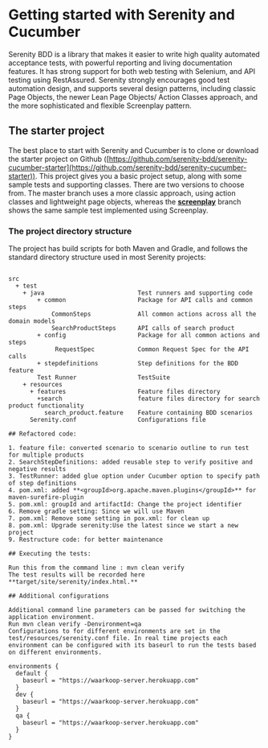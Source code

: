 # Getting started with Serenity and Cucumber

Serenity BDD is a library that makes it easier to write high quality automated acceptance tests, with powerful reporting and living documentation features. It has strong support for both web testing with Selenium, and API testing using RestAssured.
Serenity strongly encourages good test automation design, and supports several design patterns, including classic Page Objects, the newer Lean Page Objects/ Action Classes approach, and the more sophisticated and flexible Screenplay pattern.

## The starter project
The best place to start with Serenity and Cucumber is to clone or download the starter project on Github ([https://github.com/serenity-bdd/serenity-cucumber-starter](https://github.com/serenity-bdd/serenity-cucumber-starter)). This project gives you a basic project setup, along with some sample tests and supporting classes. There are two versions to choose from. The master branch uses a more classic approach, using action classes and lightweight page objects, whereas the **[screenplay](https://github.com/serenity-bdd/serenity-cucumber-starter/tree/screenplay)** branch shows the same sample test implemented using Screenplay.

### The project directory structure
The project has build scripts for both Maven and Gradle, and follows the standard directory structure used in most Serenity projects:
```Gherkin

src
  + test
    + java                          Test runners and supporting code
        + common                    Package for API calls and common steps
            CommonSteps             All common actions across all the domain models
            SearchProductSteps      API calls of search product
        + config                    Package for all common actions and steps
             RequestSpec            Common Request Spec for the API calls
        + stepdefinitions           Step definitions for the BDD feature
        Test Runner                 TestSuite 
    + resources
      + features                    Feature files directory
        +search                     feature files directory for search product functionality
          search_product.feature    Feature containing BDD scenarios
      Serenity.conf                 Configurations file

## Refactored code:

1. feature file: converted scenario to scenario outline to run test for multiple products
2. SearchStepDefinitions: added reusable step to verify positive and negative results
3. TestRunner: added glue option under Cucumber option to specify path of step definitions
4. pom.xml: added **<groupId>org.apache.maven.plugins</groupId>** for maven-surefire-plugin
5. pom.xml: groupId and artifactId: Change the project identifier
6. Remove gradle setting: Since we will use Maven
7. pom.xml: Remove some setting in pox.xml: for clean up
8. pom.xml: Upgrade serenity:Use the latest since we start a new project
9. Restructure code: for better maintenance

## Executing the tests:

Run this from the command line : mvn clean verify
The test results will be recorded here **target/site/serenity/index.html.**

## Additional configurations

Additional command line parameters can be passed for switching the application environment.
Run mvn clean verify -Denvironment=qa
Configurations to for different environments are set in the test/resources/serenity.conf file. In real time projects each environment can be configured with its baseurl to run the tests based on different environments.

environments {
  default {
    baseurl = "https://waarkoop-server.herokuapp.com"
  }
  dev {
    baseurl = "https://waarkoop-server.herokuapp.com"
  }
  qa {
    baseurl = "https://waarkoop-server.herokuapp.com"
  }
}

